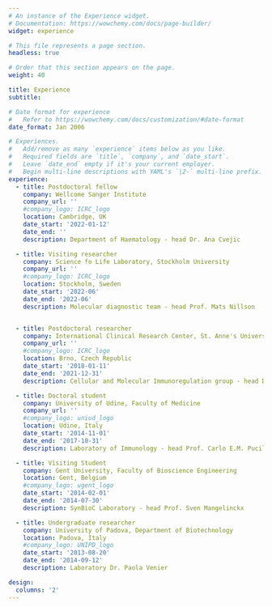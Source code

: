```yaml
---
# An instance of the Experience widget.
# Documentation: https://wowchemy.com/docs/page-builder/
widget: experience

# This file represents a page section.
headless: true

# Order that this section appears on the page.
weight: 40

title: Experience
subtitle:

# Date format for experience
#   Refer to https://wowchemy.com/docs/customization/#date-format
date_format: Jan 2006

# Experiences.
#   Add/remove as many `experience` items below as you like.
#   Required fields are `title`, `company`, and `date_start`.
#   Leave `date_end` empty if it's your current employer.
#   Begin multi-line descriptions with YAML's `|2-` multi-line prefix.
experience:
  - title: Postdoctoral fellow
    company: Wellcome Sanger Institute
    company_url: ''
    #company_logo: ICRC_logo
    location: Cambridge, UK
    date_start: '2022-01-12'
    date_end: ''
    description: Department of Haematology - head Dr. Ana Cvejic

  - title: Visiting researcher
    company: Science fo Life Laboratory, Stockholm University
    company_url: ''
    #company_logo: ICRC_logo
    location: Stockholm, Sweden
    date_start: '2022-06'
    date_end: '2022-06'
    description: Molecular diagnostic team - head Prof. Mats Nillson


  - title: Postdoctoral researcher
    company: International Clinical Research Center, St. Anne's University Hospital Brno
    company_url: ''
    #company_logo: ICRC_logo
    location: Brno, Czech Republic
    date_start: '2018-01-11'
    date_end: '2021-12-31'
    description: Cellular and Molecular Immunoregulation group - head Dr. Jan Frič

  - title: Doctoral student
    company: University of Udine, Faculty of Medicine
    company_url: ''
    #company_logo: uniud_logo
    location: Udine, Italy
    date_start: '2014-11-01'
    date_end: '2017-10-31'
    description: Laboratory of Immunology - head Prof. Carlo E.M. Pucillo

  - title: Visiting Student
    company: Gent University, Faculty of Bioscience Engineering
    location: Gent, Belgium
    #company_logo: ugent_logo
    date_start: '2014-02-01'
    date_end: '2014-07-30'
    description: SynBioC Laboratory - head Prof. Sven Mangelinckx

  - title: Undergraduate researcher
    company: University of Padova, Department of Biotechnology
    location: Padova, Italy
    #company_logo: UNIPD_logo
    date_start: '2013-08-20'
    date_end: '2014-09-12'
    description: Laboratory Dr. Paola Venier

design:
  columns: '2'
---
```

